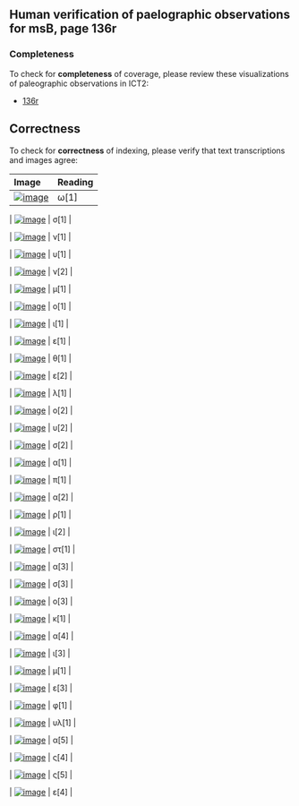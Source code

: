 

## Human verification of paelographic observations for msB, page 136r

###  Completeness

To check for **completeness** of coverage, please review these visualizations of paleographic observations in ICT2:

-  [136r](http://www.homermultitext.org/ict2/?urn=urn:cite2:hmt:vbbifolio.v1:vb_135v_136r@0.2163,0.2336,0.01345,0.02415&urn=urn:cite2:hmt:vbbifolio.v1:vb_135v_136r@0.2292,0.2424,0.007922,0.01426&urn=urn:cite2:hmt:vbbifolio.v1:vb_135v_136r@0.2369,0.2421,0.006817,0.01484&urn=urn:cite2:hmt:vbbifolio.v1:vb_135v_136r@0.2447,0.2412,0.004422,0.01338&urn=urn:cite2:hmt:vbbifolio.v1:vb_135v_136r@0.2485,0.2424,0.005895,0.01309&urn=urn:cite2:hmt:vbbifolio.v1:vb_135v_136r@0.2544,0.2415,0.006080,0.01397&urn=urn:cite2:hmt:vbbifolio.v1:vb_135v_136r@0.2612,0.2421,0.004606,0.01135&urn=urn:cite2:hmt:vbbifolio.v1:vb_135v_136r@0.2662,0.2432,0.003685,0.009892&urn=urn:cite2:hmt:vbbifolio.v1:vb_135v_136r@0.2697,0.2392,0.006264,0.01629&urn=urn:cite2:hmt:vbbifolio.v1:vb_135v_136r@0.2749,0.2368,0.005343,0.01542&urn=urn:cite2:hmt:vbbifolio.v1:vb_135v_136r@0.2791,0.2389,0.005895,0.01600&urn=urn:cite2:hmt:vbbifolio.v1:vb_135v_136r@0.2833,0.2403,0.008106,0.01426&urn=urn:cite2:hmt:vbbifolio.v1:vb_135v_136r@0.2891,0.2418,0.005343,0.01251&urn=urn:cite2:hmt:vbbifolio.v1:vb_135v_136r@0.2942,0.2418,0.004422,0.01135&urn=urn:cite2:hmt:vbbifolio.v1:vb_135v_136r@0.2979,0.2424,0.005711,0.01018&urn=urn:cite2:hmt:vbbifolio.v1:vb_135v_136r@0.3036,0.2412,0.009211,0.01164&urn=urn:cite2:hmt:vbbifolio.v1:vb_135v_136r@0.3141,0.2424,0.008659,0.01077&urn=urn:cite2:hmt:vbbifolio.v1:vb_135v_136r@0.3207,0.2415,0.006632,0.01164&urn=urn:cite2:hmt:vbbifolio.v1:vb_135v_136r@0.3277,0.2432,0.004237,0.01280&urn=urn:cite2:hmt:vbbifolio.v1:vb_135v_136r@0.3316,0.2415,0.004606,0.01426&urn=urn:cite2:hmt:vbbifolio.v1:vb_135v_136r@0.3353,0.2427,0.007922,0.01135&urn=urn:cite2:hmt:vbbifolio.v1:vb_135v_136r@0.3429,0.2432,0.005158,0.009310&urn=urn:cite2:hmt:vbbifolio.v1:vb_135v_136r@0.3486,0.2429,0.005158,0.01018&urn=urn:cite2:hmt:vbbifolio.v1:vb_135v_136r@0.3539,0.2427,0.004606,0.01106&urn=urn:cite2:hmt:vbbifolio.v1:vb_135v_136r@0.3581,0.2269,0.008290,0.03113&urn=urn:cite2:hmt:vbbifolio.v1:vb_135v_136r@0.3653,0.2415,0.005895,0.01106&urn=urn:cite2:hmt:vbbifolio.v1:vb_135v_136r@0.3714,0.2421,0.004237,0.009601&urn=urn:cite2:hmt:vbbifolio.v1:vb_135v_136r@0.3751,0.2427,0.006448,0.01251&urn=urn:cite2:hmt:vbbifolio.v1:vb_135v_136r@0.3815,0.2403,0.006817,0.01077&urn=urn:cite2:hmt:vbbifolio.v1:vb_135v_136r@0.3891,0.2395,0.007553,0.01746&urn=urn:cite2:hmt:vbbifolio.v1:vb_135v_136r@0.3963,0.2400,0.007369,0.01833&urn=urn:cite2:hmt:vbbifolio.v1:vb_135v_136r@0.4025,0.2406,0.006264,0.01338&urn=urn:cite2:hmt:vbbifolio.v1:vb_135v_136r@0.4090,0.2406,0.005343,0.01426&urn=urn:cite2:hmt:vbbifolio.v1:vb_135v_136r@0.4132,0.2397,0.006632,0.01426&urn=urn:cite2:hmt:vbbifolio.v1:vb_135v_136r@0.4186,0.2383,0.005527,0.01338)

## Correctness

To check for **correctness** of indexing, please verify that text transcriptions and images agree:

| Image     | Reading     |
| :------------- | :------------- |
| [![image](http://www.homermultitext.org/iipsrv?OBJ=IIP,1.0&FIF=/project/homer/pyramidal/deepzoom/hmt/vbbifolio/v1/vb_135v_136r.tif&RGN=0.2163,0.2336,0.01345,0.02415&WID=100&CVT=JPEG)](http://www.homermultitext.org/ict2/?urn=urn:cite2:hmt:vbbifolio.v1:vb_135v_136r@0.2163,0.2336,0.01345,0.02415) | ω[1] | 

| [![image](http://www.homermultitext.org/iipsrv?OBJ=IIP,1.0&FIF=/project/homer/pyramidal/deepzoom/hmt/vbbifolio/v1/vb_135v_136r.tif&RGN=0.2292,0.2424,0.007922,0.01426&WID=100&CVT=JPEG)](http://www.homermultitext.org/ict2/?urn=urn:cite2:hmt:vbbifolio.v1:vb_135v_136r@0.2292,0.2424,0.007922,0.01426) | σ[1] | 

| [![image](http://www.homermultitext.org/iipsrv?OBJ=IIP,1.0&FIF=/project/homer/pyramidal/deepzoom/hmt/vbbifolio/v1/vb_135v_136r.tif&RGN=0.2369,0.2421,0.006817,0.01484&WID=100&CVT=JPEG)](http://www.homermultitext.org/ict2/?urn=urn:cite2:hmt:vbbifolio.v1:vb_135v_136r@0.2369,0.2421,0.006817,0.01484) | ν[1] | 

| [![image](http://www.homermultitext.org/iipsrv?OBJ=IIP,1.0&FIF=/project/homer/pyramidal/deepzoom/hmt/vbbifolio/v1/vb_135v_136r.tif&RGN=0.2447,0.2412,0.004422,0.01338&WID=100&CVT=JPEG)](http://www.homermultitext.org/ict2/?urn=urn:cite2:hmt:vbbifolio.v1:vb_135v_136r@0.2447,0.2412,0.004422,0.01338) | υ[1] | 

| [![image](http://www.homermultitext.org/iipsrv?OBJ=IIP,1.0&FIF=/project/homer/pyramidal/deepzoom/hmt/vbbifolio/v1/vb_135v_136r.tif&RGN=0.2485,0.2424,0.005895,0.01309&WID=100&CVT=JPEG)](http://www.homermultitext.org/ict2/?urn=urn:cite2:hmt:vbbifolio.v1:vb_135v_136r@0.2485,0.2424,0.005895,0.01309) | ν[2] | 

| [![image](http://www.homermultitext.org/iipsrv?OBJ=IIP,1.0&FIF=/project/homer/pyramidal/deepzoom/hmt/vbbifolio/v1/vb_135v_136r.tif&RGN=0.2544,0.2415,0.006080,0.01397&WID=100&CVT=JPEG)](http://www.homermultitext.org/ict2/?urn=urn:cite2:hmt:vbbifolio.v1:vb_135v_136r@0.2544,0.2415,0.006080,0.01397) | μ[1] | 

| [![image](http://www.homermultitext.org/iipsrv?OBJ=IIP,1.0&FIF=/project/homer/pyramidal/deepzoom/hmt/vbbifolio/v1/vb_135v_136r.tif&RGN=0.2612,0.2421,0.004606,0.01135&WID=100&CVT=JPEG)](http://www.homermultitext.org/ict2/?urn=urn:cite2:hmt:vbbifolio.v1:vb_135v_136r@0.2612,0.2421,0.004606,0.01135) | ο[1] | 

| [![image](http://www.homermultitext.org/iipsrv?OBJ=IIP,1.0&FIF=/project/homer/pyramidal/deepzoom/hmt/vbbifolio/v1/vb_135v_136r.tif&RGN=0.2662,0.2432,0.003685,0.009892&WID=100&CVT=JPEG)](http://www.homermultitext.org/ict2/?urn=urn:cite2:hmt:vbbifolio.v1:vb_135v_136r@0.2662,0.2432,0.003685,0.009892) | ι[1] | 

| [![image](http://www.homermultitext.org/iipsrv?OBJ=IIP,1.0&FIF=/project/homer/pyramidal/deepzoom/hmt/vbbifolio/v1/vb_135v_136r.tif&RGN=0.2697,0.2392,0.006264,0.01629&WID=100&CVT=JPEG)](http://www.homermultitext.org/ict2/?urn=urn:cite2:hmt:vbbifolio.v1:vb_135v_136r@0.2697,0.2392,0.006264,0.01629) | ε[1] | 

| [![image](http://www.homermultitext.org/iipsrv?OBJ=IIP,1.0&FIF=/project/homer/pyramidal/deepzoom/hmt/vbbifolio/v1/vb_135v_136r.tif&RGN=0.2749,0.2368,0.005343,0.01542&WID=100&CVT=JPEG)](http://www.homermultitext.org/ict2/?urn=urn:cite2:hmt:vbbifolio.v1:vb_135v_136r@0.2749,0.2368,0.005343,0.01542) | θ[1] | 

| [![image](http://www.homermultitext.org/iipsrv?OBJ=IIP,1.0&FIF=/project/homer/pyramidal/deepzoom/hmt/vbbifolio/v1/vb_135v_136r.tif&RGN=0.2791,0.2389,0.005895,0.01600&WID=100&CVT=JPEG)](http://www.homermultitext.org/ict2/?urn=urn:cite2:hmt:vbbifolio.v1:vb_135v_136r@0.2791,0.2389,0.005895,0.01600) | ε[2] | 

| [![image](http://www.homermultitext.org/iipsrv?OBJ=IIP,1.0&FIF=/project/homer/pyramidal/deepzoom/hmt/vbbifolio/v1/vb_135v_136r.tif&RGN=0.2833,0.2403,0.008106,0.01426&WID=100&CVT=JPEG)](http://www.homermultitext.org/ict2/?urn=urn:cite2:hmt:vbbifolio.v1:vb_135v_136r@0.2833,0.2403,0.008106,0.01426) | λ[1] | 

| [![image](http://www.homermultitext.org/iipsrv?OBJ=IIP,1.0&FIF=/project/homer/pyramidal/deepzoom/hmt/vbbifolio/v1/vb_135v_136r.tif&RGN=0.2891,0.2418,0.005343,0.01251&WID=100&CVT=JPEG)](http://www.homermultitext.org/ict2/?urn=urn:cite2:hmt:vbbifolio.v1:vb_135v_136r@0.2891,0.2418,0.005343,0.01251) | ο[2] | 

| [![image](http://www.homermultitext.org/iipsrv?OBJ=IIP,1.0&FIF=/project/homer/pyramidal/deepzoom/hmt/vbbifolio/v1/vb_135v_136r.tif&RGN=0.2942,0.2418,0.004422,0.01135&WID=100&CVT=JPEG)](http://www.homermultitext.org/ict2/?urn=urn:cite2:hmt:vbbifolio.v1:vb_135v_136r@0.2942,0.2418,0.004422,0.01135) | υ[2] | 

| [![image](http://www.homermultitext.org/iipsrv?OBJ=IIP,1.0&FIF=/project/homer/pyramidal/deepzoom/hmt/vbbifolio/v1/vb_135v_136r.tif&RGN=0.2979,0.2424,0.005711,0.01018&WID=100&CVT=JPEG)](http://www.homermultitext.org/ict2/?urn=urn:cite2:hmt:vbbifolio.v1:vb_135v_136r@0.2979,0.2424,0.005711,0.01018) | σ[2] | 

| [![image](http://www.homermultitext.org/iipsrv?OBJ=IIP,1.0&FIF=/project/homer/pyramidal/deepzoom/hmt/vbbifolio/v1/vb_135v_136r.tif&RGN=0.3036,0.2412,0.009211,0.01164&WID=100&CVT=JPEG)](http://www.homermultitext.org/ict2/?urn=urn:cite2:hmt:vbbifolio.v1:vb_135v_136r@0.3036,0.2412,0.009211,0.01164) | α[1] | 

| [![image](http://www.homermultitext.org/iipsrv?OBJ=IIP,1.0&FIF=/project/homer/pyramidal/deepzoom/hmt/vbbifolio/v1/vb_135v_136r.tif&RGN=0.3141,0.2424,0.008659,0.01077&WID=100&CVT=JPEG)](http://www.homermultitext.org/ict2/?urn=urn:cite2:hmt:vbbifolio.v1:vb_135v_136r@0.3141,0.2424,0.008659,0.01077) | π[1] | 

| [![image](http://www.homermultitext.org/iipsrv?OBJ=IIP,1.0&FIF=/project/homer/pyramidal/deepzoom/hmt/vbbifolio/v1/vb_135v_136r.tif&RGN=0.3207,0.2415,0.006632,0.01164&WID=100&CVT=JPEG)](http://www.homermultitext.org/ict2/?urn=urn:cite2:hmt:vbbifolio.v1:vb_135v_136r@0.3207,0.2415,0.006632,0.01164) | α[2] | 

| [![image](http://www.homermultitext.org/iipsrv?OBJ=IIP,1.0&FIF=/project/homer/pyramidal/deepzoom/hmt/vbbifolio/v1/vb_135v_136r.tif&RGN=0.3277,0.2432,0.004237,0.01280&WID=100&CVT=JPEG)](http://www.homermultitext.org/ict2/?urn=urn:cite2:hmt:vbbifolio.v1:vb_135v_136r@0.3277,0.2432,0.004237,0.01280) | ρ[1] | 

| [![image](http://www.homermultitext.org/iipsrv?OBJ=IIP,1.0&FIF=/project/homer/pyramidal/deepzoom/hmt/vbbifolio/v1/vb_135v_136r.tif&RGN=0.3316,0.2415,0.004606,0.01426&WID=100&CVT=JPEG)](http://www.homermultitext.org/ict2/?urn=urn:cite2:hmt:vbbifolio.v1:vb_135v_136r@0.3316,0.2415,0.004606,0.01426) | ι[2] | 

| [![image](http://www.homermultitext.org/iipsrv?OBJ=IIP,1.0&FIF=/project/homer/pyramidal/deepzoom/hmt/vbbifolio/v1/vb_135v_136r.tif&RGN=0.3353,0.2427,0.007922,0.01135&WID=100&CVT=JPEG)](http://www.homermultitext.org/ict2/?urn=urn:cite2:hmt:vbbifolio.v1:vb_135v_136r@0.3353,0.2427,0.007922,0.01135) | στ[1] | 

| [![image](http://www.homermultitext.org/iipsrv?OBJ=IIP,1.0&FIF=/project/homer/pyramidal/deepzoom/hmt/vbbifolio/v1/vb_135v_136r.tif&RGN=0.3429,0.2432,0.005158,0.009310&WID=100&CVT=JPEG)](http://www.homermultitext.org/ict2/?urn=urn:cite2:hmt:vbbifolio.v1:vb_135v_136r@0.3429,0.2432,0.005158,0.009310) | α[3] | 

| [![image](http://www.homermultitext.org/iipsrv?OBJ=IIP,1.0&FIF=/project/homer/pyramidal/deepzoom/hmt/vbbifolio/v1/vb_135v_136r.tif&RGN=0.3486,0.2429,0.005158,0.01018&WID=100&CVT=JPEG)](http://www.homermultitext.org/ict2/?urn=urn:cite2:hmt:vbbifolio.v1:vb_135v_136r@0.3486,0.2429,0.005158,0.01018) | σ[3] | 

| [![image](http://www.homermultitext.org/iipsrv?OBJ=IIP,1.0&FIF=/project/homer/pyramidal/deepzoom/hmt/vbbifolio/v1/vb_135v_136r.tif&RGN=0.3539,0.2427,0.004606,0.01106&WID=100&CVT=JPEG)](http://www.homermultitext.org/ict2/?urn=urn:cite2:hmt:vbbifolio.v1:vb_135v_136r@0.3539,0.2427,0.004606,0.01106) | ο[3] | 

| [![image](http://www.homermultitext.org/iipsrv?OBJ=IIP,1.0&FIF=/project/homer/pyramidal/deepzoom/hmt/vbbifolio/v1/vb_135v_136r.tif&RGN=0.3581,0.2269,0.008290,0.03113&WID=100&CVT=JPEG)](http://www.homermultitext.org/ict2/?urn=urn:cite2:hmt:vbbifolio.v1:vb_135v_136r@0.3581,0.2269,0.008290,0.03113) | κ[1] | 

| [![image](http://www.homermultitext.org/iipsrv?OBJ=IIP,1.0&FIF=/project/homer/pyramidal/deepzoom/hmt/vbbifolio/v1/vb_135v_136r.tif&RGN=0.3653,0.2415,0.005895,0.01106&WID=100&CVT=JPEG)](http://www.homermultitext.org/ict2/?urn=urn:cite2:hmt:vbbifolio.v1:vb_135v_136r@0.3653,0.2415,0.005895,0.01106) | α[4] | 

| [![image](http://www.homermultitext.org/iipsrv?OBJ=IIP,1.0&FIF=/project/homer/pyramidal/deepzoom/hmt/vbbifolio/v1/vb_135v_136r.tif&RGN=0.3714,0.2421,0.004237,0.009601&WID=100&CVT=JPEG)](http://www.homermultitext.org/ict2/?urn=urn:cite2:hmt:vbbifolio.v1:vb_135v_136r@0.3714,0.2421,0.004237,0.009601) | ι[3] | 

| [![image](http://www.homermultitext.org/iipsrv?OBJ=IIP,1.0&FIF=/project/homer/pyramidal/deepzoom/hmt/vbbifolio/v1/vb_135v_136r.tif&RGN=0.3751,0.2427,0.006448,0.01251&WID=100&CVT=JPEG)](http://www.homermultitext.org/ict2/?urn=urn:cite2:hmt:vbbifolio.v1:vb_135v_136r@0.3751,0.2427,0.006448,0.01251) | μ[1] | 

| [![image](http://www.homermultitext.org/iipsrv?OBJ=IIP,1.0&FIF=/project/homer/pyramidal/deepzoom/hmt/vbbifolio/v1/vb_135v_136r.tif&RGN=0.3815,0.2403,0.006817,0.01077&WID=100&CVT=JPEG)](http://www.homermultitext.org/ict2/?urn=urn:cite2:hmt:vbbifolio.v1:vb_135v_136r@0.3815,0.2403,0.006817,0.01077) | ε[3] | 

| [![image](http://www.homermultitext.org/iipsrv?OBJ=IIP,1.0&FIF=/project/homer/pyramidal/deepzoom/hmt/vbbifolio/v1/vb_135v_136r.tif&RGN=0.3891,0.2395,0.007553,0.01746&WID=100&CVT=JPEG)](http://www.homermultitext.org/ict2/?urn=urn:cite2:hmt:vbbifolio.v1:vb_135v_136r@0.3891,0.2395,0.007553,0.01746) | φ[1] | 

| [![image](http://www.homermultitext.org/iipsrv?OBJ=IIP,1.0&FIF=/project/homer/pyramidal/deepzoom/hmt/vbbifolio/v1/vb_135v_136r.tif&RGN=0.3963,0.2400,0.007369,0.01833&WID=100&CVT=JPEG)](http://www.homermultitext.org/ict2/?urn=urn:cite2:hmt:vbbifolio.v1:vb_135v_136r@0.3963,0.2400,0.007369,0.01833) | υλ[1] | 

| [![image](http://www.homermultitext.org/iipsrv?OBJ=IIP,1.0&FIF=/project/homer/pyramidal/deepzoom/hmt/vbbifolio/v1/vb_135v_136r.tif&RGN=0.4025,0.2406,0.006264,0.01338&WID=100&CVT=JPEG)](http://www.homermultitext.org/ict2/?urn=urn:cite2:hmt:vbbifolio.v1:vb_135v_136r@0.4025,0.2406,0.006264,0.01338) | α[5] | 

| [![image](http://www.homermultitext.org/iipsrv?OBJ=IIP,1.0&FIF=/project/homer/pyramidal/deepzoom/hmt/vbbifolio/v1/vb_135v_136r.tif&RGN=0.4090,0.2406,0.005343,0.01426&WID=100&CVT=JPEG)](http://www.homermultitext.org/ict2/?urn=urn:cite2:hmt:vbbifolio.v1:vb_135v_136r@0.4090,0.2406,0.005343,0.01426) | ς[4] | 

| [![image](http://www.homermultitext.org/iipsrv?OBJ=IIP,1.0&FIF=/project/homer/pyramidal/deepzoom/hmt/vbbifolio/v1/vb_135v_136r.tif&RGN=0.4132,0.2397,0.006632,0.01426&WID=100&CVT=JPEG)](http://www.homermultitext.org/ict2/?urn=urn:cite2:hmt:vbbifolio.v1:vb_135v_136r@0.4132,0.2397,0.006632,0.01426) | ς[5] | 

| [![image](http://www.homermultitext.org/iipsrv?OBJ=IIP,1.0&FIF=/project/homer/pyramidal/deepzoom/hmt/vbbifolio/v1/vb_135v_136r.tif&RGN=0.4186,0.2383,0.005527,0.01338&WID=100&CVT=JPEG)](http://www.homermultitext.org/ict2/?urn=urn:cite2:hmt:vbbifolio.v1:vb_135v_136r@0.4186,0.2383,0.005527,0.01338) | ε[4] | 

